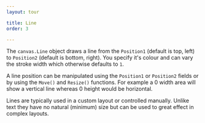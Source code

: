 ```yaml
---
layout: tour

title: Line
order: 3

---
```


The `canvas.Line` object draws a line from the `Position1` (default
is top, left) to `Position2` (default is bottom, right).
You specify it's colour and can vary the stroke width which otherwise
defaults to `1`.

A line position can be manipulated using the `Position1` or `Position2`
fields or by using the `Move()` and `Resize()` functions. For example 
a 0 width area will show a vertical line whereas 0 height would be
horizontal.

Lines are typically used in a custom layout or controlled manually.
Unlike text they have no natural (minimum) size but can be
used to great effect in complex layouts.
